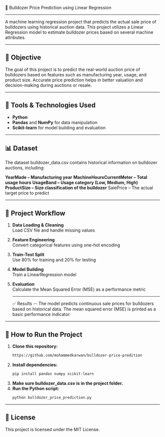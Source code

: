 🚜 Bulldozer Price Prediction using Linear Regression
___
A machine learning regression project that predicts the actual sale price of bulldozers using historical auction data. This project utilizes a Linear Regression model to estimate bulldozer prices based on several machine attributes.
___
📌 Objective
---
The goal of this project is to predict the real-world auction price of bulldozers based on features such as manufacturing year, usage, and product size. Accurate price prediction helps in better valuation and decision-making during auctions or resale.
___
## 🧰 Tools & Technologies Used

- **Python**
- **Pandas** and **NumPy** for data manipulation
- **Scikit-learn** for model building and evaluation

___
📊 Dataset
---
The dataset bulldozer_data.csv contains historical information on bulldozer auctions, including:

**YearMade – Manufacturing year**
**MachineHoursCurrentMeter – Total usage hours**
**UsageBand – Usage category (Low, Medium, High)**
**ProductSize – Size classification of the bulldozer**
SalePrice – The actual target price to predict
___
🧪 Project Workflow
---
1. **Data Loading & Cleaning**  
   Load CSV file and handle missing values

2. **Feature Engineering**  
   Convert categorical features using one-hot encoding

3. **Train-Test Split**  
   Use 80% for training and 20% for testing

4. **Model Building**  
   Train a LinearRegression model

5. **Evaluation**  
   Calculate the Mean Squared Error (MSE) as a performance metric
   ___
   ✅ Results
--
The model predicts continuous sale prices for bulldozers based on historical data. The mean squared error (MSE) is
printed as a basic performance indicator.
___
## 🚀 How to Run the Project

1. **Clone this repository:**
   ```bash
   https://github.com/mohammedkarwan/bulldozer-price-predition
2. **Install dependencies:**
   ```bash
   pip install pandas numpy scikit-learn
3. **Make sure bulldozer_data.csv is in the project folder.**
4. **Run the Python script:**
   ```bash
   python bulldozer_price_prediction.py
___
📄 License
--
This project is licensed under the MIT License.


   
   



